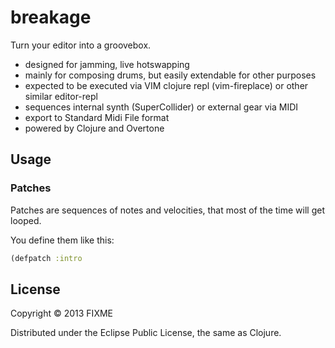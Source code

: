 # breakage

Turn your editor into a groovebox.

* designed for jamming, live hotswapping
* mainly for composing drums, but easily extendable for other purposes
* expected to be executed via VIM clojure repl (vim-fireplace) or other similar editor-repl
* sequences internal synth (SuperCollider) or external gear via MIDI
* export to Standard Midi File format
* powered by Clojure and Overtone

## Usage

### Patches

Patches are sequences of notes and velocities, that most of the time
will get looped.

You define them like this:

```clojure
(defpatch :intro
```


## License

Copyright © 2013 FIXME

Distributed under the Eclipse Public License, the same as Clojure.

